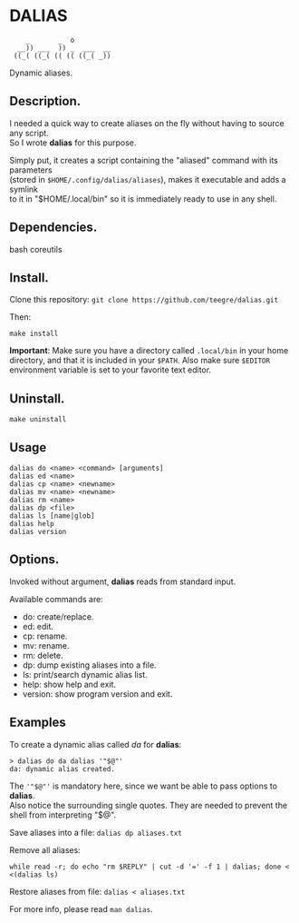 # DALIAS

```
    _       _  o         
  __)) ___  )) _  ___  __
 ((_( ((_( (( (( ((_( _))
```
Dynamic aliases.

## Description.

I needed a quick way to create aliases on the fly without having to source any script.  
So I wrote **dalias** for this purpose.

Simply put, it creates a script containing the "aliased" command with its parameters  
(stored in `$HOME/.config/dalias/aliases`), makes it executable and adds a symlink  
to it in "$HOME/.local/bin" so it is immediately ready to use in any shell.

## Dependencies.

bash coreutils

## Install.

Clone this repository: `git clone https://github.com/teegre/dalias.git`

Then:

`make install`

**Important**: Make sure you have a directory called `.local/bin` in your home  
directory, and that it is included in your `$PATH`. Also make sure `$EDITOR`  
environment variable is set to your favorite text editor.

## Uninstall.

`make uninstall`

## Usage

```
dalias do <name> <command> [arguments]
dalias ed <name>
dalias cp <name> <newname>
dalias mv <name> <newname>
dalias rm <name>
dalias dp <file>
dalias ls [name|glob]
dalias help
dalias version
```

## Options.

Invoked without argument, **dalias** reads from standard input.

Available commands are:

*  do: create/replace.
*  ed: edit.
*  cp: rename.
*  mv: rename.
*  rm: delete.
*  dp: dump existing aliases into a file.
*  ls: print/search dynamic alias list.
*  help: show help and exit.
*  version: show program version and exit.

## Examples

To create a dynamic alias called *da* for **dalias**:

```
> dalias do da dalias '"$@"'
da: dynamic alias created.
```

The `'"$@"'` is mandatory here, since we want be able to pass options to **dalias**.  
Also notice the surrounding single quotes. They are needed to prevent the shell from interpreting "$@".

Save aliases into a file: `dalias dp aliases.txt`

Remove all aliases:

```
while read -r; do echo "rm $REPLY" | cut -d '=' -f 1 | dalias; done < <(dalias ls)
```

Restore aliases from file: `dalias < aliases.txt`

For more info, please read `man dalias`.

